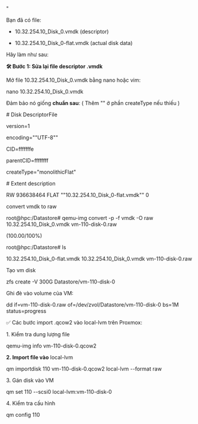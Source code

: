 \"

Bạn đã có file:

- 10.32.254.10_Disk_0.vmdk (descriptor)

- 10.32.254.10_Disk_0-flat.vmdk (actual disk data)

Hãy làm như sau:

**🛠 Bước 1: Sửa lại file descriptor .vmdk**

Mở file 10.32.254.10_Disk_0.vmdk bằng nano hoặc vim:

nano 10.32.254.10_Disk_0.vmdk

Đảm bảo nó giống **chuẩn sau**: ( Thêm \"\" ở phần createType nếu thiếu
)

\# Disk DescriptorFile

version=1

encoding=\"\"UTF-8\"\"

CID=fffffffe

parentCID=ffffffff

createType=\"monolithicFlat\"

\# Extent description

RW 936638464 FLAT \"\"10.32.254.10_Disk_0-flat.vmdk\"\" 0

convert vmdk to raw

root@hpc:/Datastore# qemu-img convert -p -f vmdk -O raw
10.32.254.10_Disk_0.vmdk vm-110-disk-0.raw

(100.00/100%)

root@hpc:/Datastore# ls

10.32.254.10_Disk_0-flat.vmdk 10.32.254.10_Disk_0.vmdk vm-110-disk-0.raw

Tạo vm disk

zfs create -V 300G Datastore/vm-110-disk-0

Ghi đè vào volume của VM:

dd if=vm-110-disk-0.raw of=/dev/zvol/Datastore/vm-110-disk-0 bs=1M
status=progress

✅ Các bước import .qcow2 vào local-lvm trên Proxmox:

1\. Kiểm tra dung lượng file

qemu-img info vm-110-disk-0.qcow2

**2. Import file vào** local-lvm

qm importdisk 110 vm-110-disk-0.qcow2 local-lvm \--format raw

3\. Gán disk vào VM

qm set 110 \--scsi0 local-lvm:vm-110-disk-0

4\. Kiểm tra cấu hình

qm config 110
